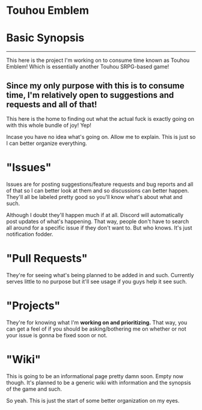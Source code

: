 # Touhou Emblem
# Basic Synopsis
------------------------------------------------------------
This here is the project I'm working on to consume time known as Touhou Emblem! Which is essentially another Touhou SRPG-based game! 

Since my only purpose with this is to consume time, I'm relatively open to suggestions and requests and all of that!
------------------------------------------------------------

This here is the home to finding out what the actual fuck is exactly going on with this whole bundle of joy! Yep!

Incase you have no idea what's going on. Allow me to explain.  This is just so I can better organize everything.

# "Issues"
Issues are for posting suggestions/feature requests and bug reports and all of that so I can better look at them and so discussions can better happen.  They'll all be labeled pretty good so you'll know what's about what and such.

Although I doubt they'll happen much if at all.  Discord will automatically post updates of what's happening. That way, people don't have to search all around for a specific issue if they don't want to. But who knows. It's just notification fodder.

# "Pull Requests"
They're for seeing what's being planned to be added in and such. Currently serves little to no purpose but it'll see usage if you guys help it see such.

# "Projects"

They're for knowing what I'm **working on and prioritizing.** That way, you can get a feel of if you should be asking/bothering me on whether or not your issue is gonna be fixed soon or not.


# "Wiki" 
This is going to be an informational page pretty damn soon. Empty now though. It's planned to be a generic wiki with information and the synopsis of the game and such.


So yeah. This is just the start of some better organization on my eyes.


